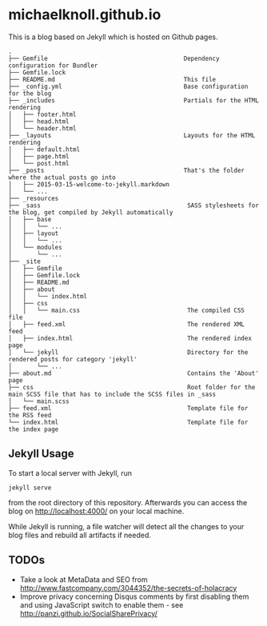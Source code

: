 michaelknoll.github.io
======================

This is a blog based on Jekyll which is hosted on Github pages.

````
.
├── Gemfile                                      Dependency configuration for Bundler
├── Gemfile.lock
├── README.md                                    This file
├── _config.yml                                  Base configuration for the blog
├── _includes                                    Partials for the HTML rendering
│   ├── footer.html
│   ├── head.html
│   └── header.html
├── _layouts                                     Layouts for the HTML rendering
│   ├── default.html
│   ├── page.html
│   └── post.html
├── _posts                                       That's the folder where the actual posts go into
│   ├── 2015-03-15-welcome-to-jekyll.markdown
│   └── ...
├── _resources
├── _sass                                         SASS stylesheets for the blog, get compiled by Jekyll automatically
│   ├── base
│   │   └── ...
│   ├── layout
│   │   └── ...
│   └── modules
│       └── ...
├── _site
│   ├── Gemfile
│   ├── Gemfile.lock
│   ├── README.md
│   ├── about
│   │   └── index.html
│   ├── css
│   │   └── main.css                              The compiled CSS file
│   ├── feed.xml                                  The rendered XML feed
│   ├── index.html                                The rendered index page
│   └── jekyll                                    Directory for the rendered posts for category 'jekyll'
│       └── ...
├── about.md                                      Contains the 'About' page
├── css                                           Root folder for the main SCSS file that has to include the SCSS files in _sass
│   └── main.scss
├── feed.xml                                      Template file for the RSS feed
└── index.html                                    Template file for the index page
````


Jekyll Usage
------------

To start a local server with Jekyll, run

    jekyll serve

from the root directory of this repository. Afterwards you can access the blog on [http://localhost:4000/](http://localhost:4000/) on your local machine.

While Jekyll is running, a file watcher will detect all the changes to your blog files and rebuild all artifacts if needed.


TODOs
-----

* Take a look at MetaData and SEO from http://www.fastcompany.com/3044352/the-secrets-of-holacracy
* Improve privacy concerning Disqus comments by first disabling them and using JavaScript switch to enable them - see http://panzi.github.io/SocialSharePrivacy/
